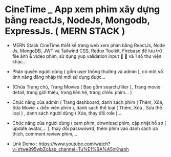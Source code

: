 # CineTime _ App xem phim xây dựng bằng reactJs, NodeJs, Mongodb, ExpressJs. ( MERN STACK )

- MERN Stack CineTime thiết kế trang web xem phim bằng ReactJs, Node Js, MongoDB, JWT và  Tailwind CSS, Redux Toolkit, Firebase để lưu trữ file ảnh & video phim, sử dụng yup validation input 💪 💪 và 1 số thư viện khác... 
- Phân quyền người dùng ( gồm user thông thường và admin ), có một số tính năng đăng nhập thì mới sử dụng được...
- (Chứa Trang chủ, Trang Movies ( Bao gồm search,filter ), Trang movie detail, trang giới thiệu, trang liên hệ, trang chiếu phim... )
- Chức năng của admin ( Trang dashboard, danh sách phim ( Thêm, Xóa, Sửa Movie + diễn viên phim ), danh sách thể loại ( Thêm, Xóa , Sửa thể loại ) , danh sách người dùng ( Xóa, thay đổi role )...
- Chức năng của người dùng ( xem phim, download phim, cập nhật hồ sơ ( update avatar,... ), thay đổi passwowrd, thêm phim vào danh sách ưa thich, comment review phim,...

- Link Demo : https://www.youtube.com/watch?v=Vtwe895wbZc&ab_channel=Tu%E1%BA%A5nKhanh
